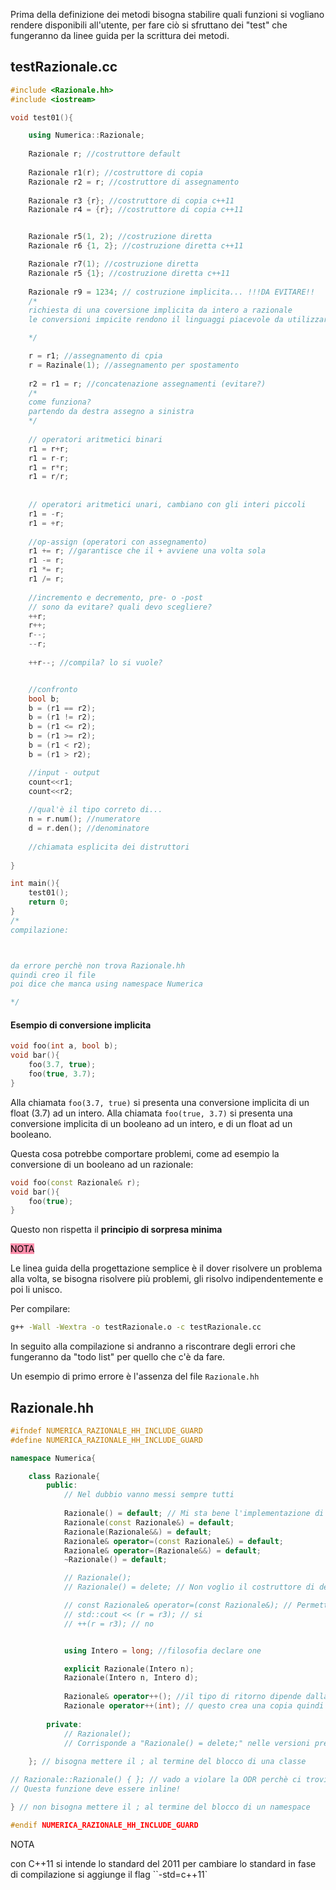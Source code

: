 
Prima della definizione dei metodi bisogna stabilire quali funzioni si vogliano rendere disponibili all'utente, per fare ciò si sfruttano dei "test" che fungeranno da linee guida per la scrittura dei metodi.


## testRazionale.cc


```cpp
#include <Razionale.hh>
#include <iostream>

void test01(){

	using Numerica::Razionale;
	
	Razionale r; //costruttore default
	
	Razionale r1(r); //costruttore di copia
	Razionale r2 = r; //costruttore di assegnamento
	
	Razionale r3 {r}; //costruttore di copia c++11
	Razionale r4 = {r}; //costruttore di copia c++11


	Razionale r5(1, 2); //costruzione diretta
	Razionale r6 {1, 2}; //costruzione diretta c++11

	Razionale r7(1); //costruzione diretta
	Razionale r5 {1}; //costruzione diretta c++11
	
	Razionale r9 = 1234; // costruzione implicita... !!!DA EVITARE!!
	/*
	richiesta di una coversione implicita da intero a razionale
	le conversioni impicite rendono il linguaggi piacevole da utilizzare, ma bisogna stare attenti perché si protrebbero avere conversioni non volute (vedi esempio sotto)

	*/

	r = r1; //assegnamento di cpia
	r = Razinale(1); //assegnamento per spostamento
	
	r2 = r1 = r; //concatenazione assegnamenti (evitare?)
	/*
	come funziona?
	partendo da destra assegno a sinistra
	*/
	
	// operatori aritmetici binari
	r1 = r+r;
	r1 = r-r;
	r1 = r*r;
	r1 = r/r;
	
	
	// operatori aritmetici unari, cambiano con gli interi piccoli
	r1 = -r;
	r1 = +r;
	
	//op-assign (operatori con assegnamento)
	r1 += r; //garantisce che il + avviene una volta sola
	r1 -= r;
	r1 *= r;
	r1 /= r;
	
	//incremento e decremento, pre- o -post
	// sono da evitare? quali devo scegliere?
	++r;
	r++;
	r--;
	--r;
	
	++r--; //compila? lo si vuole?


	//confronto
	bool b;
	b = (r1 == r2);
	b = (r1 != r2);
	b = (r1 <= r2);
	b = (r1 >= r2);
	b = (r1 < r2);
	b = (r1 > r2);

	//input - output
	count<<r1;
	count<<r2;
	
	//qual'è il tipo correto di...
	n = r.num(); //numeratore
	d = r.den(); //denominatore
	
	//chiamata esplicita dei distruttori
	
}

int main(){
	test01();
	return 0;
}
/*
compilazione:



da errore perchè non trova Razionale.hh
quindi creo il file
poi dice che manca using namespace Numerica

*/
```


#### Esempio di conversione implicita

```cpp
void foo(int a, bool b);
void bar(){
	foo(3.7, true);
	foo(true, 3.7);
}
```

Alla chiamata `foo(3.7, true)` si presenta una conversione implicita di un float (3.7) ad un intero.
Alla chiamata `foo(true, 3.7)` si presenta una conversione implicita di un booleano ad un intero, e di un float ad un booleano.

Questa cosa potrebbe comportare problemi, come ad esempio la conversione di un booleano ad un razionale:

```cpp
void foo(const Razionale& r);
void bar(){
	foo(true);
}
```

Questo non rispetta il **principio di sorpresa minima** 

<mark style="background: #FF5582A6;">NOTA</mark>

Le linea guida della progettazione semplice è il dover risolvere un problema alla volta, se bisogna risolvere più problemi, gli risolvo indipendentemente e poi li unisco.


Per compilare:
```bash
g++ -Wall -Wextra -o testRazionale.o -c testRazionale.cc
```

In seguito alla compilazione si andranno a riscontrare degli errori che fungeranno da "todo list" per quello che c'è da fare.

Un esempio di primo errore è l'assenza del file `Razionale.hh`


## Razionale.hh

```cpp
#ifndef NUMERICA_RAZIONALE_HH_INCLUDE_GUARD
#define NUMERICA_RAZIONALE_HH_INCLUDE_GUARD

namespace Numerica{

    class Razionale{ 
        public: 
            // Nel dubbio vanno messi sempre tutti
            
            Razionale() = default; // Mi sta bene l'implementazione di default che fornisce il compilatore
            Razionale(const Razionale&) = default;
            Razionale(Razionale&&) = default;
            Razionale& operator=(const Razionale&) = default;
            Razionale& operator=(Razionale&&) = default;
            ~Razionale() = default;

            // Razionale();
            // Razionale() = delete; // Non voglio il costruttore di default (C++11)

            // const Razionale& operator=(const Razionale&); // Permette di non modificare il riferimento ritornato
            // std::cout << (r = r3); // si
            // ++(r = r3); // no


            using Intero = long; //filosofia declare one

            explicit Razionale(Intero n);
            Razionale(Intero n, Intero d);
            
			Razionale& operator++(); //il tipo di ritorno dipende dalla "libertà" che si vuole dare all'utilizzatore della classe
			Razionale operator++(int); // questo crea una copia quindi è preferibile non usarlo oppure non renderlo disponibile(Razionale operator++(int) = delete)
			
		private:
            // Razionale();
			// Corrisponde a "Razionale() = delete;" nelle versioni precedenti al C++11
    
    }; // bisogna mettere il ; al termine del blocco di una classe

// Razionale::Razionale() { }; // vado a violare la ODR perchè ci troviamo nell'header file! 
// Questa funzione deve essere inline!

} // non bisogna mettere il ; al termine del blocco di un namespace

#endif NUMERICA_RAZIONALE_HH_INCLUDE_GUARD
```

NOTA

con C++11 si intende lo standard del 2011 per cambiare lo standard in fase di compilazione si aggiunge il flag ``-std=c++11`